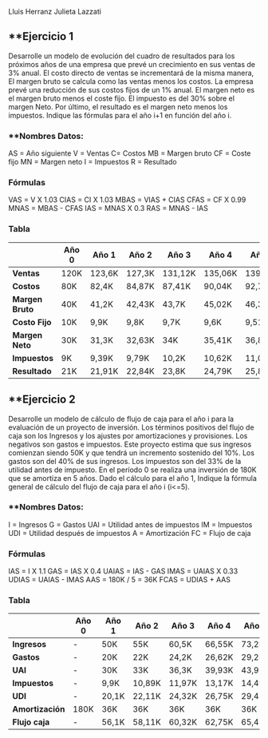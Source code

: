 Lluis Herranz
Julieta Lazzati
## **Ejercicio 1

Desarrolle un modelo de evolución del cuadro de resultados para los próximos años de una empresa que prevé un crecimiento en sus ventas de 3% anual. El costo directo de ventas se incrementará de la misma manera, El margen bruto se calcula como las ventas menos los costos. La empresa prevé una reducción de sus costos fijos de un 1% anual. El margen neto es el margen bruto menos el coste fijo. El impuesto es del 30% sobre el margen Neto. Por último, el resultado es el margen neto menos los impuestos. Indique las fórmulas para el año i+1 en función del año i.

### **Nombres Datos:
AS = Año siguiente
V = Ventas 
C= Costos
MB = Margen bruto 
CF = Coste fijo 
MN = Margen neto 
I = Impuestos 
R = Resultado 

### **Fórmulas**
VAS = V X 1.03
CIAS = CI X 1.03
MBAS = VIAS + CIAS 
CFAS = CF X 0.99
MNAS = MBAS - CFAS
IAS = MNAS X 0.3
RAS = MNAS - IAS

### **Tabla**

|                  | **Año 0** | **Año 1** | **Año 2** | **Año 3** | **Año 4** | **Año 5** |
| ---------------- | --------- | --------- | --------- | --------- | --------- | --------- |
| **Ventas**       | 120K      | 123,6K    | 127,3K    | 131,12K   | 135,06K   | 139,11K   |
| **Costos**       | 80K       | 82,4K     | 84,87K    | 87,41K    | 90,04K    | 92,74K    |
| **Margen Bruto** | 40K       | 41,2K     | 42,43K    | 43,7K     | 45,02K    | 46,37K    |
| **Costo Fijo**   | 10K       | 9,9K      | 9,8K      | 9,7K      | 9,6K      | 9,51K     |
| **Margen Neto**  | 30K       | 31,3K     | 32,63K    | 34K       | 35,41K    | 36,86K    |
| **Impuestos**    | 9K        | 9,39K     | 9,79K     | 10,2K     | 10,62K    | 11,05K    |
| **Resultado**    | 21K       | 21,91K    | 22,84K    | 23,8K     | 24,79K    | 25,8K     |

## **Ejercicio 2

Desarrolle un modelo de cálculo de flujo de caja para el año i para la evaluación de un proyecto de inversión. Los términos positivos del flujo de caja son los Ingresos y los ajustes por amortizaciones y provisiones. Los negativos son gastos e impuestos. Este proyecto estima que sus ingresos comienzan siendo 50K y que tendrá un incremento sostenido del 10%. Los gastos son del 40% de sus ingresos. Los impuestos son del 33% de la utilidad antes de impuesto. En el período 0 se realiza una inversión de 180K que se amortiza en 5 años. Dado el cálculo para el año 1, Indique la fórmula general de cálculo del flujo de caja para el año i (i<=5).

### **Nombres Datos:
I = Ingresos 
G = Gastos 
UAI = Utilidad antes de impuestos 
IM = Impuestos
UDI = Utilidad después de impuestos 
A = Amortización 
FC = Flujo de caja 

### **Fórmulas**
IAS = I X 1.1 
GAS = IAS X 0.4 
UAIAS = IAS - GAS 
IMAS = UAIAS X 0.33
UDIAS = UAIAS - IMAS
AAS = 180K / 5 = 36K
FCAS = UDIAS + AAS

### **Tabla**

|                  | **Año 0** | **Año 1** | **Año 2** | **Año 3** | **Año 4** | **Año 5** |
| ---------------- | --------- | --------- | --------- | --------- | --------- | --------- |
| **Ingresos**     | -         | 50K       | 55K       | 60,5K     | 66,55K    | 73,2K     |
| **Gastos**       | -         | 20K       | 22K       | 24,2K     | 26,62K    | 29,28K    |
| **UAI**          | -         | 30K       | 33K       | 36,3K     | 39,93K    | 43,92K    |
| **Impuestos**    | -         | 9,9K      | 10,89K    | 11,97K    | 13,17K    | 14,49K    |
| **UDI**          | -         | 20,1K     | 22,11K    | 24,32K    | 26,75K    | 29,42K    |
| **Amortización** | 180K      | 36K       | 36K       | 36K       | 36K       | 36K       |
| **Flujo caja**   | -         | 56,1K     | 58,11K    | 60,32K    | 62,75K    | 65,42K    |






